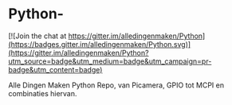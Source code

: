 Python-
=======

[![Join the chat at https://gitter.im/alledingenmaken/Python](https://badges.gitter.im/alledingenmaken/Python.svg)](https://gitter.im/alledingenmaken/Python?utm_source=badge&utm_medium=badge&utm_campaign=pr-badge&utm_content=badge)

Alle Dingen Maken Python Repo, van Picamera, GPIO tot MCPI en combinaties hiervan.
